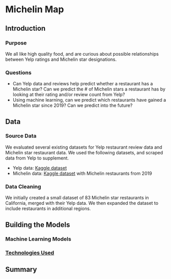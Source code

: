# Michelin Map

## Introduction

### Purpose
We all like high quality food, and are curious about possible relationships between Yelp ratings and Michelin star designations.

### Questions
- Can Yelp data and reviews help predict whether a restaurant has a Michelin star? Can we predict the # of Michelin stars a restaurant has by looking at their rating and/or review count from Yelp? 
- Using machine learning, can we predict which restaurants have gained a Michelin star since 2019? Can we predict into the future? 

## Data

### Source Data
We evaluated several existing datasets for Yelp restaurant review data and Michelin star restaurant data. We used the following datasets, and scraped data from Yelp to supplement.
- Yelp data: [Kaggle dataset](https://www.kaggle.com/datasets/yelp-dataset/yelp-dataset?select=yelp_academic_dataset_business.json)
- Michelin data: [Kaggle dataset](https://www.kaggle.com/datasets/jackywang529/michelin-restaurants) with Michelin restaurants from 2019

### Data Cleaning
We initially created a small dataset of 83 Michelin star restaurants in California, merged with their Yelp data. We then expanded the dataset to include restaurants in additional regions.

## Building the Models

### Machine Learning Models

### [Technologies Used](technology.md)

## Summary
